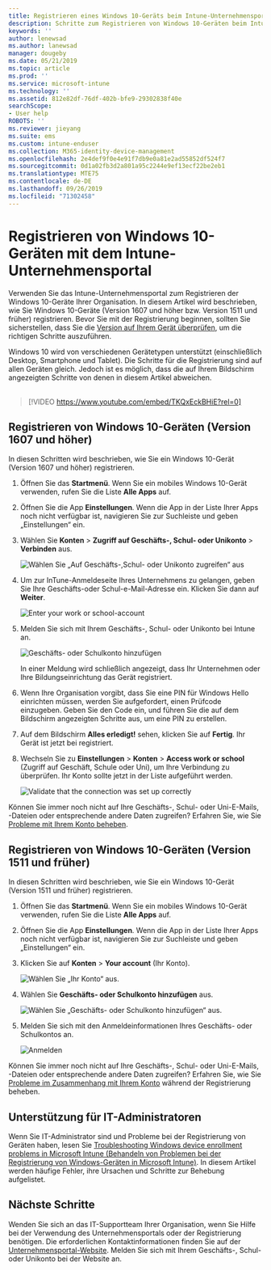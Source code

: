 ```yaml
---
title: Registrieren eines Windows 10-Geräts beim Intune-Unternehmensportal | Microsoft-Dokumentation
description: Schritte zum Registrieren von Windows 10-Geräten beim Intune-Unternehmensportal
keywords: ''
author: lenewsad
ms.author: lanewsad
manager: dougeby
ms.date: 05/21/2019
ms.topic: article
ms.prod: ''
ms.service: microsoft-intune
ms.technology: ''
ms.assetid: 812e82df-76df-402b-bfe9-29302838f40e
searchScope:
- User help
ROBOTS: ''
ms.reviewer: jieyang
ms.suite: ems
ms.custom: intune-enduser
ms.collection: M365-identity-device-management
ms.openlocfilehash: 2e4def9f0e4e91f7db9e0a81e2ad55852df524f7
ms.sourcegitcommit: 0d1a02fb3d2a801a95c2244e9ef13ecf22be2eb1
ms.translationtype: MTE75
ms.contentlocale: de-DE
ms.lasthandoff: 09/26/2019
ms.locfileid: "71302458"
---
```

# <a name="enroll-windows-10-devices-with-intune-company-portal"></a>Registrieren von Windows 10-Geräten mit dem Intune-Unternehmensportal

Verwenden Sie das Intune-Unternehmensportal zum Registrieren der Windows 10-Geräte Ihrer Organisation. In diesem Artikel wird beschrieben, wie Sie Windows 10-Geräte (Version 1607 und höher bzw. Version 1511 und früher) registrieren. Bevor Sie mit der Registrierung beginnen, sollten Sie sicherstellen, dass Sie die [Version auf Ihrem Gerät überprüfen](windows-enrollment-company-portal.md#find-windows-10-version-number), um die richtigen Schritte auszuführen.  

Windows 10 wird von verschiedenen Gerätetypen unterstützt (einschließlich Desktop, Smartphone und Tablet). Die Schritte für die Registrierung sind auf allen Geräten gleich. Jedoch ist es möglich, dass die auf Ihrem Bildschirm angezeigten Schritte von denen in diesem Artikel abweichen.  
</br>
> [!VIDEO https://www.youtube.com/embed/TKQxEckBHiE?rel=0]

## <a name="enroll-windows-10-version-1607-and-later-device"></a>Registrieren von Windows 10-Geräten (Version 1607 und höher) 
In diesen Schritten wird beschrieben, wie Sie ein Windows 10-Gerät (Version 1607 und höher) registrieren.  

1. Öffnen Sie das **Startmenü**. Wenn Sie ein mobiles Windows 10-Gerät verwenden, rufen Sie die Liste **Alle Apps** auf.

2. Öffnen Sie die App **Einstellungen**. Wenn die App in der Liste Ihrer Apps noch nicht verfügbar ist, navigieren Sie zur Suchleiste und geben „Einstellungen“ ein.

3. Wählen Sie **Konten** > **Zugriff auf Geschäfts-, Schul- oder Unikonto** > **Verbinden** aus.  


    ![Wählen Sie „Auf Geschäfts-,Schul- oder Unikonto zugreifen“ aus](./media/w10-enroll-rs1-connect-to-work-or-school.png)  

4. Um zur InTune-Anmeldeseite Ihres Unternehmens zu gelangen, geben Sie Ihre Geschäfts-oder Schul-e-Mail-Adresse ein. Klicken Sie dann auf **Weiter**.  


   ![Enter your work or school-account](./media/w10-enroll-rs1-set-up-work-or-school-account.png)  

5. Melden Sie sich mit Ihrem Geschäfts-, Schul- oder Unikonto bei Intune an.  


    ![Geschäfts- oder Schulkonto hinzufügen](./media/w10-enroll-rs1-enter-your-credentials.png)  

    In einer Meldung wird schließlich angezeigt, dass Ihr Unternehmen oder Ihre Bildungseinrichtung das Gerät registriert.

6. Wenn Ihre Organisation vorgibt, dass Sie eine PIN für Windows Hello einrichten müssen, werden Sie aufgefordert, einen Prüfcode einzugeben. Geben Sie den Code ein, und führen Sie die auf dem Bildschirm angezeigten Schritte aus, um eine PIN zu erstellen.  

7. Auf dem Bildschirm **Alles erledigt!** sehen, klicken Sie auf **Fertig**. Ihr Gerät ist jetzt bei registriert.  

8. Wechseln Sie zu **Einstellungen** > **Konten** > **Access work or school** (Zugriff auf Geschäft, Schule oder Uni), um Ihre Verbindung zu überprüfen.  Ihr Konto sollte jetzt in der Liste aufgeführt werden.  


    ![Validate that the connection was set up correctly](./media/w10-enroll-rs1-validate-successful-enrollment.png)  

Können Sie immer noch nicht auf Ihre Geschäfts-, Schul- oder Uni-E-Mails, -Dateien oder entsprechende andere Daten zugreifen? Erfahren Sie, wie Sie [Probleme mit Ihrem Konto beheben](troubleshoot-your-windows-10-device-windows.md#troubleshooting-steps-to-follow-if-you-see-access-work-or-school).  

## <a name="enroll-windows-10-version-1511-and-earlier-device"></a>Registrieren von Windows 10-Geräten (Version 1511 und früher)  
In diesen Schritten wird beschrieben, wie Sie ein Windows 10-Gerät (Version 1511 und früher) registrieren.  

1. Öffnen Sie das **Startmenü**. Wenn Sie ein mobiles Windows 10-Gerät verwenden, rufen Sie die Liste **Alle Apps** auf.

2. Öffnen Sie die App **Einstellungen**. Wenn die App in der Liste Ihrer Apps noch nicht verfügbar ist, navigieren Sie zur Suchleiste und geben „Einstellungen“ ein.

3. Klicken Sie auf **Konten** > **Your account** (Ihr Konto).  


    ![Wählen Sie „Ihr Konto“ aus.](./media/W10-enroll-2-accounts-your-account.png)  

5. Wählen Sie **Geschäfts- oder Schulkonto hinzufügen** aus.  


    ![Wählen Sie „Geschäfts- oder Schulkonto hinzufügen“ aus.](./media/w10-enroll-3-add-work-school-acct.png)  

6. Melden Sie sich mit den Anmeldeinformationen Ihres Geschäfts- oder Schulkontos an.  


    ![Anmelden](./media/W10-enroll-4-sign-in.png)  

Können Sie immer noch nicht auf Ihre Geschäfts-, Schul- oder Uni-E-Mails, -Dateien oder entsprechende andere Daten zugreifen? Erfahren Sie, wie Sie [Probleme im Zusammenhang mit Ihrem Konto](troubleshoot-your-windows-10-device-windows.md#troubleshooting-steps-to-follow-if-you-see-your-account) während der Registrierung beheben.  

## <a name="it-administrator-support"></a>Unterstützung für IT-Administratoren   

Wenn Sie IT-Administrator sind und Probleme bei der Registrierung von Geräten haben, lesen Sie [Troubleshooting Windows device enrollment problems in Microsoft Intune (Behandeln von Problemen bei der Registrierung von Windows-Geräten in Microsoft Intune)](https://support.microsoft.com/help/4469913). In diesem Artikel werden häufige Fehler, ihre Ursachen und Schritte zur Behebung aufgelistet. 

## <a name="next-steps"></a>Nächste Schritte  
Wenden Sie sich an das IT-Supportteam Ihrer Organisation, wenn Sie Hilfe bei der Verwendung des Unternehmensportals oder der Registrierung benötigen. Die erforderlichen Kontaktinformationen finden Sie auf der [Unternehmensportal-Website](https://go.microsoft.com/fwlink/?linkid=2010980). Melden Sie sich mit Ihrem Geschäfts-, Schul- oder Unikonto bei der Website an.  

 

